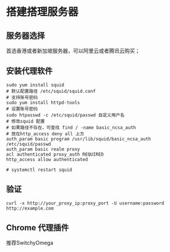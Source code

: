 # 搭建搭理服务器

## 服务器选择
首选香港或者新加坡服务器，可以阿里云或者腾讯云购买；

## 安装代理软件

```shell
sudo yum install squid
# 默认配置路径 /etc/squid/squid.conf
# 支持账号密码
sudo yum install httpd-tools
# 设置账号密码
sudo htpasswd -c /etc/squid/passwd 自定义用户名
# 修改squid 配置
# 如果路径不存在，可查找 find / -name basic_ncsa_auth
# 放在http_access deny all 上方
auth_param basic program /usr/lib/squid/basic_ncsa_auth /etc/squid/passwd
auth_param basic realm proxy
acl authenticated proxy_auth REQUIRED
http_access allow authenticated

# systemctl restart squid
```

## 验证
```shell
curl -x http://your_proxy_ip:proxy_port -U username:password http://example.com
```

## Chrome 代理插件
推荐SwitchyOmega